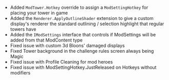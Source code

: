 - Added `ModTower.Hotkey` override to assign a `ModSettingHotkey` for placing your tower in game
- Added the `Renderer.ApplyOutlineShader` extension to give a custom display's renderer the standard outlining / selection highlight that regular towers have
- Added the `IModSettings` interface that controls if ModSettings will be added from that ModContent type
- Fixed issue with custom 3d Bloons' damaged displays
- Fixed Tower background in the challenge rules screen always being Magic
- Fixed issue with Profile Cleaning for mod heroes
- Fixed issue with ModSettingHotkey.JustReleased on Hotkeys without modifiers